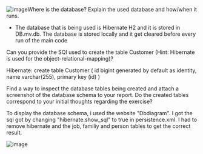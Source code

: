 ![image](https://github.com/587851/dat250innlevering2/assets/69521897/356ef26e-db15-4d01-a27b-862bebf04d0d)Where is the database? Explain the used database and how/when it runs.
- The database that is being used is Hibernate H2 and it is stored in DB.mv.db. The database is stored locally and it get cleared before every run of the main code


Can you provide the SQl used to create the table Customer (Hint: Hibernate is used for the object-relational-mapping)?

Hibernate:
    create table Customer (
        id bigint generated by default as identity,
        name varchar(255),
        primary key (id)
    )


Find a way to inspect the database tables being created and attach a screenshot of the database schema to your report. Do the created tables correspond to your initial thoughts regarding the exercise?

To display the database schema, i used the website "Dbdiagram". I got the sql got by changing "hibernate.show_sql" to true in persistence.xml. I had to remove 
hibernate and the job, familiy and person tables to get the correct result.

![image](https://github.com/587851/dat250innlevering2/assets/69521897/dc4a432f-1f2a-4900-8a24-c3dd2878010a)

